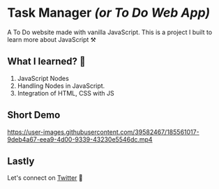 # Task Manager _(or To Do Web App)_

A To Do website made with vanilla JavaScript. This is a project I built to learn more about JavaScript ⚒️

## What I learned? 🧠
1. JavaScript Nodes
2. Handling Nodes in JavaScript.
3. Integration of HTML, CSS with JS

## Short Demo

https://user-images.githubusercontent.com/39582467/185561017-9deb4a67-eea9-4d00-9339-43230e5546dc.mp4


## Lastly
Let's connect on <a href="https://twitter.com/zaidahmad25">Twitter</a> 🤝

